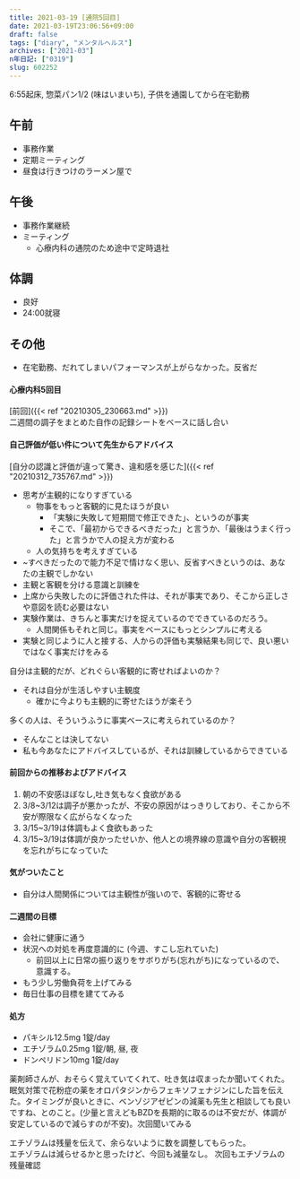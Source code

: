 ```yaml
---
title: 2021-03-19 [通院5回目]
date: 2021-03-19T23:06:56+09:00
draft: false
tags: ["diary", "メンタルヘルス"]
archives: ["2021-03"]
n年日記: ["0319"]
slug: 602252
---
```

6:55起床, 惣菜パン1/2 (味はいまいち), 子供を通園してから在宅勤務
## 午前
- 事務作業
- 定期ミーティング
- 昼食は行きつけのラーメン屋で
## 午後
- 事務作業継続
- ミーティング
  - 心療内科の通院のため途中で定時退社
## 体調
- 良好
- 24:00就寝
## その他
- 在宅勤務、だれてしまいパフォーマンスが上がらなかった。反省だ
#### 心療内科5回目
[前回]({{< ref "20210305_230663.md" >}})  
二週間の調子をまとめた自作の記録シートをベースに話し合い    
#### 自己評価が低い件について先生からアドバイス
[自分の認識と評価が違って驚き、違和感を感じた]({{< ref "20210312_735767.md" >}})  
- 思考が主観的になりすぎている
  - 物事をもっと客観的に見たほうが良い
    - 「実験に失敗して短期間で修正できた」、というのが事実
    - そこで、「最初からできるべきだった」と言うか、「最後はうまく行った」と言うかで人の捉え方が変わる
  - 人の気持ちを考えすぎている
- ~すべきだったので能力不足で情けなく思い、反省すべきというのは、あなたの主観でしかない
- 主観と客観を分ける意識と訓練を
- 上席から失敗したのに評価された件は、それが事実であり、そこから正しさや意図を読む必要はない
- 実験作業は、きちんと事実だけを捉えているのでできているのだろう。
  - 人間関係もそれと同じ。事実をベースにもっとシンプルに考える
- 実験と同じように人と接する、人からの評価も実験結果も同じで、良い悪いではなく事実だけをみる

自分は主観的だが、どれぐらい客観的に寄せればよいのか？
- それは自分が生活しやすい主観度
  - 確かに今よりも主観的に寄せたほうが楽そう

多くの人は、そういうふうに事実ベースに考えられているのか？
- そんなことは決してない
- 私も今あなたにアドバイスしているが、それは訓練しているからできている
#### 前回からの推移およびアドバイス
1. 朝の不安感ほぼなし,吐き気もなく食欲がある
2. 3/8~3/12は調子が悪かったが、不安の原因がはっきりしており、そこから不安が際限なく広がらなくなった
3. 3/15~3/19は体調もよく食欲もあった
4. 3/15~3/19は体調が良かったせいか、他人との境界線の意識や自分の客観視を忘れがちになっていた
#### 気がついたこと
- 自分は人間関係については主観性が強いので、客観的に寄せる
#### 二週間の目標
- 会社に健康に通う
- 状況への対処を再度意識的に (今週、すこし忘れていた)
  - 前回以上に日常の振り返りをサボりがち(忘れがち)になっているので、意識する。
- もう少し労働負荷を上げてみる
- 毎日仕事の目標を建ててみる
#### 処方
- パキシル12.5mg 1錠/day
- エチゾラム0.25mg 1錠/朝, 昼, 夜
- ドンペリドン10mg 1錠/day  

薬剤師さんが、おそらく覚えていてくれて、吐き気は収まったか聞いてくれた。眠気対策で花粉症の薬をオロパタジンからフェキソフェナジンにした旨を伝えた。タイミングが良いときに、ベンゾジアゼピンの減薬も先生と相談しても良いですね、とのこと。(少量と言えどもBZDを長期的に取るのは不安だが、体調が安定しているので減らすのが不安)。次回聞いてみる

エチゾラムは残量を伝えて、余らないように数を調整してもらった。  
エチゾラムは減らせるかと思ったけど、今回も減量なし。
次回もエチゾラムの残量確認 